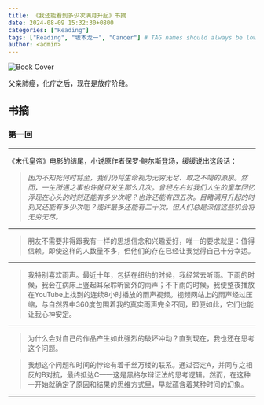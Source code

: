 ```yaml
---
title: 《我还能看到多少次满月升起》书摘
date: 2024-08-09 15:32:30+0800
categories: ["Reading"]
tags: ["Reading", "坂本龙一", "Cancer"] # TAG names should always be lowercase
author: <admin> 
---
```


![Book Cover](https://img9.doubanio.com/view/subject/l/public/s34592635.jpg)

父亲肺癌，化疗之后，现在是放疗阶段。

## 书摘

### 第一回

---

《末代皇帝》电影的结尾，小说原作者保罗·鲍尔斯登场，缓缓说出这段话：

> _因为不知死何时将至，我们仍将生命视为无穷无尽、取之不竭的源泉。然而，一生所遇之事也许就只发生那么几次。曾经左右过我们人生的童年回忆浮现在心头的时刻还能有多少次呢？也许还能有四五次。目睹满月升起的时刻又还能有多少次呢？或许最多还能有二十次。但人们总是深信这些机会将无穷无尽。_

---

> 朋友不需要非得跟我有一样的思想信念和兴趣爱好，唯一的要求就是：值得信赖。即使这样的人数量不多，但他们的存在已经让我觉得自己十分幸运。

---

> 我特别喜欢雨声。最近十年，包括在纽约的时候，我经常去听雨。下雨的时候，我会在病床上竖起耳朵聆听窗外的雨声；不下雨的时候，我便整夜播放在YouTube上找到的连续8小时播放的雨声视频。视频网站上的雨声经过压缩，与自然界中360度包围着我的真实雨声完全不同，即便如此，它们也能让我心神安定。

---

> 为什么会对自己的作品产生如此强烈的破坏冲动？直到现在，我也还在思考这个问题。

> 我想这个问题和时间的悖论有着千丝万缕的联系。通过否定A，并同与之相反的B对抗，最终抵达C——这是黑格尔辩证法的思考逻辑。然而，在这种一开始就确定了原因和结果的思维方式里，早就蕴含着某种时间的幻象。

---

